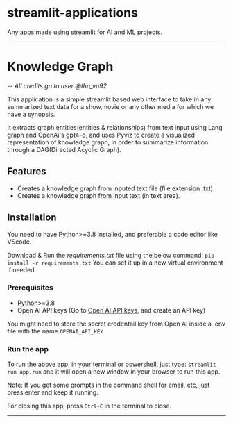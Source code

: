 # streamlit-applications
Any apps made using streamlit for AI and ML projects.

---
# Knowledge Graph
 -- *All credits go to user @thu_vu92*

This application is a simple streamlit based web interface to take in any summarized text data for a show,movie or any other media for which we have a synopsis.

It extracts graph entities(entities & relationships) from text input using Lang graph and OpenAi's gpt4-o, and uses Pyviz to create a visualized representation of knowledge graph, in order to summarize information through a DAG(Directed Acyclic Graph).


## Features
- Creates a knowledge graph from inputed text file (file extension .txt).
- Creates a knowledge graph from input text (in text area).

## Installation
You need to have Python>=3.8 installed, and preferable a code editor like VScode.

Download & Run the *requirements.txt* file using the below command:
`pip install -r requirements.txt`
You can set it up in a new virtual environment if needed.

### Prerequisites
- Python>=3.8
- Open AI API keys (Go to [Open AI API keys](https://platform.openai.com/account/api-keys), and create an API key)

You might need to store the secret credentail key from Open AI inside a .env file with the name `OPENAI_API_KEY`

### Run the app
To run the above app, in your terminal or powershell, just type:
`streamlit run app.run`
and it will open a new window in your browser to run this app. 

Note: If you get some prompts in the command shell for email, etc, just press enter and keep it running.

For closing this app, press `Ctrl+C` in the terminal to close.

---

